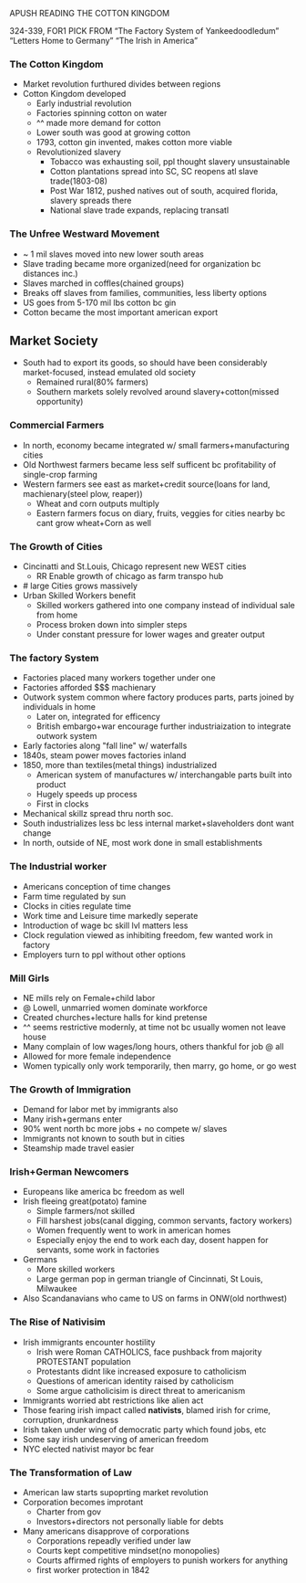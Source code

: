 APUSH READING THE COTTON KINGDOM

324-339, FOR1 PICK FROM 
“The Factory System of Yankeedoodledum”
“Letters Home to Germany”
“The Irish in America”

### The Cotton Kingdom
 - Market revolution furthured divides between regions
 - Cotton Kingdom developed
	 - Early industrial revolution
	 - Factories spinning cotton on water
	 - ^^ made more demand for cotton
	 - Lower south was good at growing cotton
	 - 1793, cotton gin invented, makes cotton more viable
	 - Revolutionized slavery
		 - Tobacco was exhausting soil, ppl thought slavery unsustainable
		 - Cotton plantations spread into SC, SC reopens atl slave trade(1803-08)
		 - Post War 1812, pushed natives out of south, acquired florida, slavery spreads there
		 - National slave trade expands, replacing transatl

### The Unfree Westward Movement
 - ~ 1 mil slaves moved into new lower south areas
 - Slave trading became more organized(need for organization bc distances inc.)
 - Slaves marched in coffles(chained groups)
 - Breaks off slaves from families, communities, less liberty options
 - US goes from 5-170 mil lbs cotton bc gin
 - Cotton became the most important american export

## Market Society
 - South had to export its goods, so should have been considerably market-focused, instead emulated old society
	 - Remained rural(80% farmers)
	 - Southern markets solely revolved around slavery+cotton(missed opportunity)

### Commercial Farmers
 - In north, economy became integrated w/ small farmers+manufacturing cities
 - Old Northwest farmers became less self sufficent bc profitability of single-crop farming
 - Western farmers see east as market+credit source(loans for land, machienary(steel plow, reaper))
	 - Wheat and corn outputs multiply
	 - Eastern farmers focus on diary, fruits, veggies for cities nearby bc cant grow wheat+Corn as well

### The Growth of Cities
 - Cincinatti and St.Louis, Chicago represent new WEST cities
	 - RR Enable growth of chicago as farm transpo hub
 - \# large Cities grows massively
 - Urban Skilled Workers benefit
	 - Skilled workers gathered into one company instead of individual sale from home
	 - Process broken down into simpler steps
	 - Under constant pressure for lower wages and greater output

### The factory System
 - Factories placed many workers together under one
 - Factories afforded $$$ machienary 
 - Outwork system common where factory produces parts, parts joined by individuals in home
	 - Later on, integrated for efficency
	 - British embargo+war encourage further industriaization to integrate outwork system
 - Early factories along "fall line" w/ waterfalls
 - 1840s, steam power moves factories inland
 - 1850, more than textiles(metal things) industrialized
	 - American system of manufactures w/ interchangable parts built into product
	 - Hugely speeds up process
	 - First in clocks
 - Mechanical skillz spread thru north soc.
 - South industrializes less bc less internal market+slaveholders dont want change
 - In north, outside of NE, most work done in small establishments

### The Industrial worker
 - Americans conception of time changes
 - Farm time regulated by sun
 - Clocks in cities regulate time
 - Work time and Leisure time markedly seperate
 - Introduction of wage bc skill lvl matters less
 - Clock regulation viewed as inhibiting freedom, few wanted work in factory
 - Employers turn to ppl without other options

### Mill Girls
 - NE mills rely on Female+child labor
 - @ Lowell, unmarried women dominate workforce
 - Created churches+lecture halls for kind pretense
 - ^^ seems restrictive modernly, at time not bc usually women not leave house 
 - Many complain of low wages/long hours, others thankful for job @ all
 - Allowed for more female independence
 - Women typically only work temporarily, then marry, go home, or go west

### The Growth of Immigration
 - Demand for labor met by immigrants also
 - Many irish+germans enter
 - 90% went north bc more jobs + no compete w/ slaves
 - Immigrants not known to south but in cities
 - Steamship made travel easier

### Irish+German Newcomers
 - Europeans like america bc freedom as well
 - Irish fleeing great(potato) famine
	 - Simple farmers/not skilled
	 - Fill harshest jobs(canal digging, common servants, factory workers)
	 - Women frequently went to work in american homes
	 - Especially enjoy the end to work each day, dosent happen for servants, some work in factories
 - Germans
	 - More skilled workers
	 - Large german pop in german triangle of Cincinnati, St Louis, Milwaukee
 - Also Scandanavians who came to US on farms in ONW(old northwest) 

### The Rise of Nativisim
 - Irish immigrants encounter hostility
	 - Irish were Roman CATHOLICS, face pushback from majority PROTESTANT population
	 - Protestants didnt like increased exposure to catholicism
	 - Questions of american identity raised by catholicism
	 - Some argue catholicisim is direct threat to americanism
 - Immigrants worried abt restrictions like alien act
 - Those fearing irish impact called **nativists**, blamed irish for crime, corruption, drunkardness
 - Irish taken under wing of democratic party which found jobs, etc
 - Some say irish undeserving of american freedom
 - NYC elected nativist mayor bc fear

### The Transformation of Law
 - American law starts supoprting market revolution
 - Corporation becomes improtant
	 - Charter from gov
	 - Investors+directors not personally liable for debts
 - Many americans disapprove of corporations
	 - Corporations repeadly verified under law
	 - Courts kept competitive mindset(no monopolies)
	 - Courts affirmed rights of employers to punish workers for anything
	 - first worker protection in 1842
